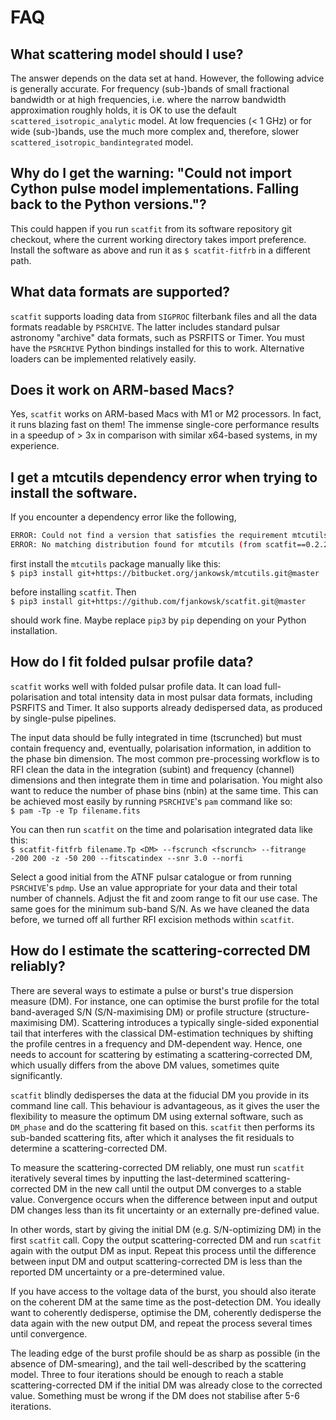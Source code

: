 # FAQ #

## What scattering model should I use? ##

The answer depends on the data set at hand. However, the following advice is generally accurate. For frequency (sub-)bands of small fractional bandwidth or at high frequencies, i.e. where the narrow bandwidth approximation roughly holds, it is OK to use the default `scattered_isotropic_analytic` model. At low frequencies (< 1 GHz) or for wide (sub-)bands, use the much more complex and, therefore, slower `scattered_isotropic_bandintegrated` model.

## Why do I get the warning: "Could not import Cython pulse model implementations. Falling back to the Python versions."? ##

This could happen if you run `scatfit` from its software repository git checkout, where the current working directory takes import preference. Install the software as above and run it as `$ scatfit-fitfrb` in a different path.

## What data formats are supported? ##

`scatfit` supports loading data from `SIGPROC` filterbank files and all the data formats readable by `PSRCHIVE`. The latter includes standard pulsar astronomy "archive" data formats, such as PSRFITS or Timer. You must have the `PSRCHIVE` Python bindings installed for this to work. Alternative loaders can be implemented relatively easily.

## Does it work on ARM-based Macs? ##

Yes, `scatfit` works on ARM-based Macs with M1 or M2 processors. In fact, it runs blazing fast on them! The immense single-core performance results in a speedup of > 3x in comparison with similar x64-based systems, in my experience.

## I get a mtcutils dependency error when trying to install the software. ##

If you encounter a dependency error like the following,

```bash
ERROR: Could not find a version that satisfies the requirement mtcutils (from scatfit==0.2.21) (from versions: none)
ERROR: No matching distribution found for mtcutils (from scatfit==0.2.21)
```

first install the `mtcutils` package manually like this:  
`$ pip3 install git+https://bitbucket.org/jankowsk/mtcutils.git@master`

before installing `scatfit`. Then  
`$ pip3 install git+https://github.com/fjankowsk/scatfit.git@master`

should work fine. Maybe replace `pip3` by `pip` depending on your Python installation.

## How do I fit folded pulsar profile data? ##

`scatfit` works well with folded pulsar profile data. It can load full-polarisation and total intensity data in most pulsar data formats, including PSRFITS and Timer. It also supports already dedispersed data, as produced by single-pulse pipelines.

The input data should be fully integrated in time (tscrunched) but must contain frequency and, eventually, polarisation information, in addition to the phase bin dimension. The most common pre-processing workflow is to RFI clean the data in the integration (subint) and frequency (channel) dimensions and then integrate them in time and polarisation. You might also want to reduce the number of phase bins (nbin) at the same time. This can be achieved most easily by running `PSRCHIVE`'s `pam` command like so:  
`$ pam -Tp -e Tp filename.fits`

You can then run `scatfit` on the time and polarisation integrated data like this:  
`$ scatfit-fitfrb filename.Tp <DM> --fscrunch <fscrunch> --fitrange -200 200 -z -50 200 --fitscatindex --snr 3.0 --norfi`

Select a good initial <DM> from the ATNF pulsar catalogue or from running `PSRCHIVE`'s `pdmp`. Use an <fscrunch> value appropriate for your data and their total number of channels. Adjust the fit and zoom range to fit our use case. The same goes for the minimum sub-band S/N. As we have cleaned the data before, we turned off all further RFI excision methods within `scatfit`.

## How do I estimate the scattering-corrected DM reliably? ##

There are several ways to estimate a pulse or burst's true dispersion measure (DM). For instance, one can optimise the burst profile for the total band-averaged S/N (S/N-maximising DM) or profile structure (structure-maximising DM). Scattering introduces a typically single-sided exponential tail that interferes with the classical DM-estimation techniques by shifting the profile centres in a frequency and DM-dependent way. Hence, one needs to account for scattering by estimating a scattering-corrected DM, which usually differs from the above DM values, sometimes quite significantly.

`scatfit` blindly dedisperses the data at the fiducial DM you provide in its command line call. This behaviour is advantageous, as it gives the user the flexibility to measure the optimum DM using external software, such as `DM_phase` and do the scattering fit based on this. `scatfit` then performs its sub-banded scattering fits, after which it analyses the fit residuals to determine a scattering-corrected DM.

To measure the scattering-corrected DM reliably, one must run `scatfit` iteratively several times by inputting the last-determined scattering-corrected DM in the new call until the output DM converges to a stable value. Convergence occurs when the difference between input and output DM changes less than its fit uncertainty or an externally pre-defined value.

In other words, start by giving the initial DM (e.g. S/N-optimizing DM) in the first `scatfit` call. Copy the output scattering-corrected DM and run `scatfit` again with the output DM as input. Repeat this process until the difference between input DM and output scattering-corrected DM is less than the reported DM uncertainty or a pre-determined value.

If you have access to the voltage data of the burst, you should also iterate on the coherent DM at the same time as the post-detection DM. You ideally want to coherently dedisperse, optimise the DM, coherently dedisperse the data again with the new output DM, and repeat the process several times until convergence.

The leading edge of the burst profile should be as sharp as possible (in the absence of DM-smearing), and the tail well-described by the scattering model. Three to four iterations should be enough to reach a stable scattering-corrected DM if the initial DM was already close to the corrected value. Something must be wrong if the DM does not stabilise after 5-6 iterations.
